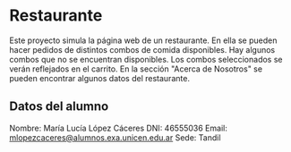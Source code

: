 # Restaurante

Este proyecto simula la página web de un restaurante. 
En ella se pueden hacer pedidos de distintos combos de comida disponibles.
Hay algunos combos que no se encuentran disponibles. Los combos seleccionados
se verán reflejados en el carrito.
En la sección "Acerca de Nosotros" se pueden encontrar algunos datos del restaurante.

## Datos del alumno

Nombre: María Lucía López Cáceres
DNI: 46555036
Email: mlopezcaceres@alumnos.exa.unicen.edu.ar 
Sede: Tandil
